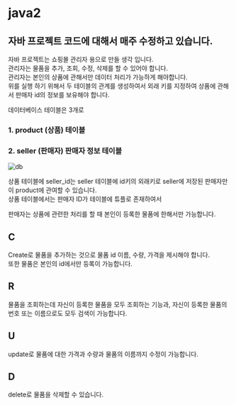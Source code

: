 # java2
자바 프로젝트 코드에 대해서 매주 수정하고 있습니다.
----------
자바 프로젝트는 쇼핑몰 관리자 용으로 만들 생각 입니다.   
관리자는 물품을 추가, 조회, 수정, 삭제를 할 수 있어야 합니다.   
관리자는 본인의 상품에 관해서만 데이터 처리가 가능하게 해야합니다.   
위를 실행 하기 위해서 두 테이블의 관계를 생성하여서 외래 키를 지정하여 상품에 관해서 판매자 id의 정보를 보유해야 합니다.   

데이터베이스 테이블은 3개로
### 1. product (상품) 테이블   
### 2. seller (판매자) 판매자 정보 테이블   
![db](https://user-images.githubusercontent.com/95335311/173225008-56d7ebc1-60dd-4558-aa7c-4ddbe74655e2.png)   

상품 테이블에 seller_id는  seller 테이블에 id키의 외래키로 seller에 저장된 판매자만이 product에 관여할 수 있습니다.   
상품 테이블에서는 판매자 ID가 테이블에 튜플로 존재하여서   

판매자는 상품에 관련한 처리를 할 때 본인이 등록한 물품에 한해서만 가능합니다.   

## C
Create로 물품을 추가하는 것으로 물품 id 이름, 수량, 가격을 제시해야 합니다.   
또한 물품은 본인의 id에서만 등록이 가능합니다.
## R
물품을 조회하는데 자신이 등록한 물품을 모두 조회하는 기능과, 자신이 등록한 물품의 번호 또는 이름으로도 모두 검색이 가능합니다. 
## U
update로 물품에 대한 가격과 수량과 물품의 이름까지 수정이 가능합니다.  
## D
delete로 물품을 삭제할 수 있습니다.
